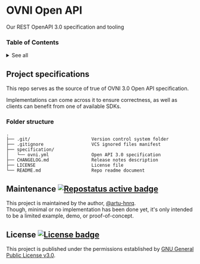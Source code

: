 # OVNI Open API

Our REST OpenAPI 3.0 specification and tooling

[>1]: https://www.repostatus.org "Repo maintenance status"
[>2]: https://choosealicense.com/licenses/gpl-3.0/ "GPL 3.0 License description"

[B1]: https://www.repostatus.org/badges/latest/concept.svg "Repostatus active badge"
[B2]: https://img.shields.io/github/license/generic-tree/root?color=green "License badge"

### Table of Contents
<details>
  <summary>See all</summary>

  * [Project specifications](#project-specifications)
    * [Folder structure](#folder-structure)
  * [Maintenance](#maintenance-)
  * [License](#license-)

</details>


## Project specifications
This repo serves as the source of true of OVNI 3.0 Open API specification.

Implementations can come across it to ensure correctness, as well as clients can benefit from one of available SDKs.


### Folder structure
```
.
├── .git/                       Version control system folder
├── .gitignore                  VCS ignored files manifest
├── specification/
│   └── ovni.yml                Open API 3.0 specification
├── CHANGELOG.md                Release notes description
├── LICENSE                     License file
└── README.md                   Repo readme document
```


## Maintenance [![][B1]][>1]
This project is maintained by the author, [@artu-hnrq](https://github.com/artu-hnrq). \
Though, minimal or no implementation has been done yet,
it's only intended to be a limited example, demo, or proof-of-concept.


## License [![][B2]][>2]
This project is published under the permissions established by [GNU General Public License v3.0][>2].
